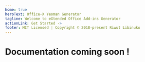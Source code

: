 ```yaml
---
home: true
heroText: Office-X Yeoman Generator
tagline: Welcome to eXtended Office Add-ins Generator
actionLink: Get Started ->
footer: MIT Licensed | Copyright © 2018-present Riwut Libinuko
---
```

# Documentation coming soon !

